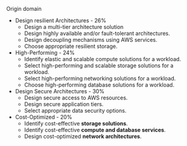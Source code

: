 Origin domain
- Design resilient Architectures - 26%
	- Design a multi-tier architecture solution
	- Design highly available and/or fault-tolerant architectures.
	- Design decoupling mechanisms using AWS services.
	- Choose appropriate resilient storage.
- High-Performing - 24%
	- Identify elastic and scalable compute solutions for a workload.
	- Select high-performing and scalable storage solutions for a workload.
	- Select high-performing networking solutions for a workload.
	- Choose high-performing database solutions for a workload.
- Design Secure Architectures - 30%
	- Design secure access to AWS resources.
	- Design secure application tiers.
	- Select appropriate data security options.
- Cost-Optimized - 20%
	- Identify cost-effective **storage solutions**.
	- Identify cost-effective **compute and database services**.
	- Design cost-optimized **network architectures**.

